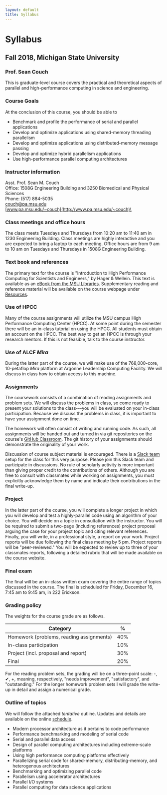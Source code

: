 ```yaml
---
layout: default
title: Syllabus
---
```


# Syllabus

## Fall 2018, Michigan State University

### Prof. Sean Couch

This is graduate-level course covers the practical and theoretical aspects of parallel and high-performance computing in science and engineering.

### Course Goals

At the conclusion of this course, you should be able to

- Benchmark and profile the performance of serial and parallel applications
- Develop and optimize applications using shared-memory threading parallelism
- Develop and optimize applications using distributed-memory message passing
- Develop and optimize hybrid parallelism applications
- Use high-performance parallel computing architectures

### Instructor information

Asst. Prof. Sean M. Couch  
Office: 1508G Engineering Building and 3250 Biomedical and Physical Sciences\
Phone: (517) 884-5035\
[couch@pa.msu.edu](mailto:couch@pa.msu.edu)\
[www.pa.msu.edu/~couch](http://www.pa.msu.edu/~couch)\

### Class meetings and office hours

The class meets Tuesdays and Thursdays from 10:20 am to 11:40 am in 1230 Engineering Building. Class meetings are highly interactive and you are expected to bring a laptop to each meeting. Office hours are from 9 am to 10 am on Tuesdays and Thursdays in 1508G Engineering Building.

### Text book and references

The primary text for the course is "Introduction to High Performance Computing for Scientists and Engineers," by Hager \& Wellein. This text is available as an [eBook from the MSU Libraries](http://msulibraries.summon.serialssolutions.com/#!/search?bookMark=ePnHCXMwdV09b8IwEI3ULpS98wkGJiNip5d4rBBfG0ioa2THDmKgRST_X72LHYiQGOM8WZG_7px39-4jead7KycCkyXWRUoOQvEWpZXCM6cjfB6-c6RJAiFgvlUZMCnLCXTx7wgtpZTWwyjZ7Dhg2wUlVWj_gMMfYP8IqodQ_YDOeaAm6HZESyPUAN3EoRf1a8bJz3p1XG5FLDEgDPn9SgrE-mvhc4c1WjSVK2xGJjCz1uRGspiX9MpXTln0OqutlqkjjymvkSv86E49dBo67k_ysmM5Y2hliUztDlD0nTdzcedTVxLkGhQlSqmZSiXUJKCGGVB30HNXgVa9vx6MsOJiDbOAqm7Vr2_ZJL5A_gNyFn1r). Supplementary reading and reference material will be available on the course webpage under [Resources](resources.md).

### Use of HPCC

Many of the course assignments will utilize the MSU campus High Performance Computing Center (HPCC). At some point during the semester there will be an in-class tutorial on using the HPCC. All students must obtain an account on the HPCC. The best way to get an HPCC is through your research mentors. If this is not feasible, talk to the course instructor.

### Use of ALCF _Mira_

During the latter part of the course, we will make use of the 768,000-core, 10-petaflop _Mira_ platform at Argonne Leadership Computing Facility. We will discuss in class how to obtain access to this machine.

### Assignments

The coursework consists of a combination of reading assignments and problem sets. We will discuss the problems in class, so come ready to present your solutions to the class---you will be evaluated on your in-class participation. Because we discuss the problems in class, it is important to have your assignment done on time.

The homework will often consist of writing and running code. As such, all assignments will be handed out and turned in via git repositories on the course's [GitHub Classroom](site.github.repo). The git history of your assignments should demonstrate the originality of your work.

Discussion of course subject material is encouraged. There is a [Slack team](http://cmse822.slack.com) setup for the class for this very purpose. Please join this Slack team and participate in discussions. No rule of scholarly activity is more important than giving proper credit to the contributions of others. Although you are free to consult with classmates while working on assignments, you must explicitly acknowledge them by name and indicate their contributions in the final write-up.

### Project

In the latter part of the course, you will complete a longer project in which you will develop and test a highly-parallel code using an algorithm of your choice. You will decide on a topic in consultation with the instructor. You will be required to submit a two-page (including references) project proposal arguing the case for your project topic and citing relevant references. Finally, you will write, in a professional style, a report on your work. Project reports will be due following the final class meeting by 5 pm. Project reports will be "peer-reviewed." You will be expected to review up to three of your classmates reports, following a detailed rubric that will be made available on the course website.

### Final exam

The final will be an in-class written exam covering the entire range of topics discussed in the course. The final is scheduled for Friday, December 16, 7:45 am to 9:45 am, in 222 Erickson.

### Grading policy

The weights for the course grade are as follows.

Category                                 | %
---------------------------------------- | ---
Homework (problems, reading assignments) | 40%
In-class participation                   | 10%
Project (incl. proposal and report)      | 30%
Final                                    | 20%

For the reading problem sets, the grading will be on a three-point scale: -, ✔, +, meaning, respectively, "needs improvement", "satisfactory", and "outstanding." For the longer homework problem sets I will grade the write-up in detail and assign a numerical grade.

### Outline of topics

We will follow the attached _tentative_ outline. Updates and details are available on the online [schedule](schedule.md).

- Modern processor architecture as it pertains to code performance
- Performance benchmarking and modeling of serial code
- Serial and parallel data access
- Design of parallel computing architectures including extreme-scale platforms
- Using high performance computing platforms effectively
- Parallelizing serial code for shared-memory, distributing-memory, and heterogenous architectures
- Benchmarking and optimizing parallel code
- Parallelism using accelerator architectures
- Parallel I/O systems
- Parallel computing for data science applications
